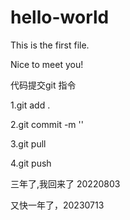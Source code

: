 # hello-world
This is the first file.

Nice to meet you!

代码提交git 指令

1.git add . 

2.git commit -m ''

3.git pull

4.git push 


三年了,我回来了 20220803

又快一年了，20230713
